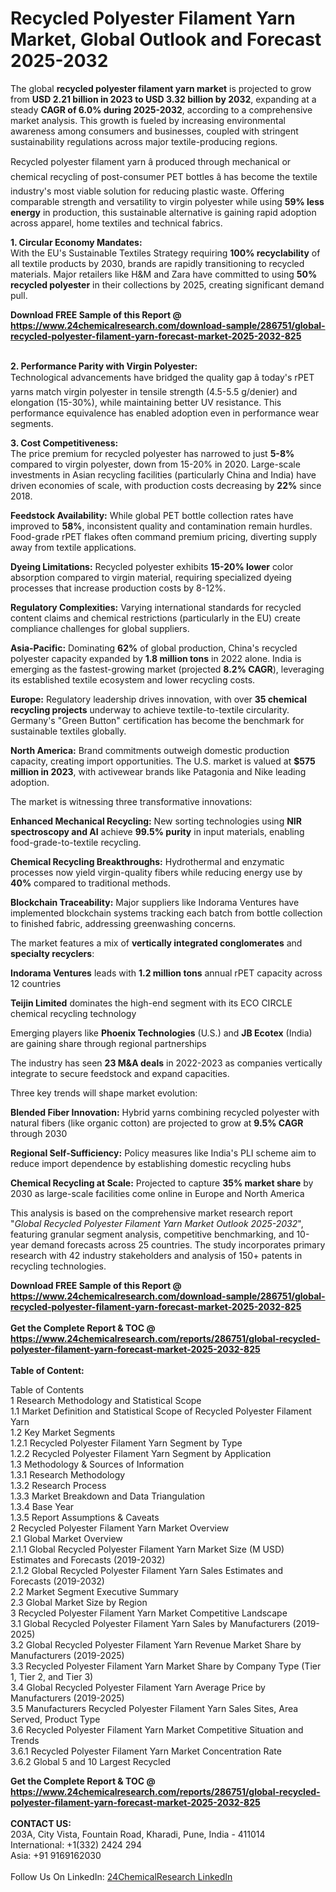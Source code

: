 <h1>Recycled Polyester Filament Yarn Market, Global Outlook and Forecast 2025-2032</h1><p>The global <strong>recycled polyester filament yarn market</strong> is projected to grow from <strong>USD 2.21 billion in 2023 to USD 3.32 billion by 2032</strong>, expanding at a steady <strong>CAGR of 6.0% during 2025-2032</strong>, according to a comprehensive market analysis. This growth is fueled by increasing environmental awareness among consumers and businesses, coupled with stringent sustainability regulations across major textile-producing regions.</p><p>Recycled polyester filament yarn â produced through mechanical or chemical recycling of post-consumer PET bottles â has become the textile industry's most viable solution for reducing plastic waste. Offering comparable strength and versatility to virgin polyester while using <strong>59% less energy</strong> in production, this sustainable alternative is gaining rapid adoption across apparel, home textiles and technical fabrics.</p><p><strong>1. Circular Economy Mandates:</strong><br>
With the EU's Sustainable Textiles Strategy requiring <strong>100% recyclability</strong> of all textile products by 2030, brands are rapidly transitioning to recycled materials. Major retailers like H&amp;M and Zara have committed to using <strong>50% recycled polyester</strong> in their collections by 2025, creating significant demand pull.</p><div><b>Download FREE Sample of this Report @ 
            <a href="https://www.24chemicalresearch.com/download-sample/286751/global-recycled-polyester-filament-yarn-forecast-market-2025-2032-825">
            https://www.24chemicalresearch.com/download-sample/286751/global-recycled-polyester-filament-yarn-forecast-market-2025-2032-825</a></b></div><br><p><strong>2. Performance Parity with Virgin Polyester:</strong><br>
Technological advancements have bridged the quality gap â today's rPET yarns match virgin polyester in tensile strength (4.5-5.5 g/denier) and elongation (15-30%), while maintaining better UV resistance. This performance equivalence has enabled adoption even in performance wear segments.</p><p><strong>3. Cost Competitiveness:</strong><br>
The price premium for recycled polyester has narrowed to just <strong>5-8%</strong> compared to virgin polyester, down from 15-20% in 2020. Large-scale investments in Asian recycling facilities (particularly China and India) have driven economies of scale, with production costs decreasing by <strong>22%</strong> since 2018.</p><p><strong>Feedstock Availability:</strong> While global PET bottle collection rates have improved to <strong>58%</strong>, inconsistent quality and contamination remain hurdles. Food-grade rPET flakes often command premium pricing, diverting supply away from textile applications.</p><p><strong>Dyeing Limitations:</strong> Recycled polyester exhibits <strong>15-20% lower</strong> color absorption compared to virgin material, requiring specialized dyeing processes that increase production costs by 8-12%.</p><p><strong>Regulatory Complexities:</strong> Varying international standards for recycled content claims and chemical restrictions (particularly in the EU) create compliance challenges for global suppliers.</p><p><strong>Asia-Pacific:</strong> Dominating <strong>62%</strong> of global production, China's recycled polyester capacity expanded by <strong>1.8 million tons</strong> in 2022 alone. India is emerging as the fastest-growing market (projected <strong>8.2% CAGR</strong>), leveraging its established textile ecosystem and lower recycling costs.</p><p><strong>Europe:</strong> Regulatory leadership drives innovation, with over <strong>35 chemical recycling projects</strong> underway to achieve textile-to-textile circularity. Germany's "Green Button" certification has become the benchmark for sustainable textiles globally.</p><p><strong>North America:</strong> Brand commitments outweigh domestic production capacity, creating import opportunities. The U.S. market is valued at <strong>$575 million in 2023</strong>, with activewear brands like Patagonia and Nike leading adoption.</p><p>The market is witnessing three transformative innovations:</p><p><strong>Enhanced Mechanical Recycling:</strong> New sorting technologies using <strong>NIR spectroscopy and AI</strong> achieve <strong>99.5% purity</strong> in input materials, enabling food-grade-to-textile recycling.</p><p><strong>Chemical Recycling Breakthroughs:</strong> Hydrothermal and enzymatic processes now yield virgin-quality fibers while reducing energy use by <strong>40%</strong> compared to traditional methods.</p><p><strong>Blockchain Traceability:</strong> Major suppliers like Indorama Ventures have implemented blockchain systems tracking each batch from bottle collection to finished fabric, addressing greenwashing concerns.</p><p>The market features a mix of <strong>vertically integrated conglomerates</strong> and <strong>specialty recyclers</strong>:</p><p><strong>Indorama Ventures</strong> leads with <strong>1.2 million tons</strong> annual rPET capacity across 12 countries</p><p><strong>Teijin Limited</strong> dominates the high-end segment with its ECO CIRCLE chemical recycling technology</p><p>Emerging players like <strong>Phoenix Technologies</strong> (U.S.) and <strong>JB Ecotex</strong> (India) are gaining share through regional partnerships</p><p>The industry has seen <strong>23 M&amp;A deals</strong> in 2022-2023 as companies vertically integrate to secure feedstock and expand capacities.</p><p>Three key trends will shape market evolution:</p><p><strong>Blended Fiber Innovation:</strong> Hybrid yarns combining recycled polyester with natural fibers (like organic cotton) are projected to grow at <strong>9.5% CAGR</strong> through 2030</p><p><strong>Regional Self-Sufficiency:</strong> Policy measures like India's PLI scheme aim to reduce import dependence by establishing domestic recycling hubs</p><p><strong>Chemical Recycling at Scale:</strong> Projected to capture <strong>35% market share</strong> by 2030 as large-scale facilities come online in Europe and North America</p><p>This analysis is based on the comprehensive market research report "<em>Global Recycled Polyester Filament Yarn Market Outlook 2025-2032</em>", featuring granular segment analysis, competitive benchmarking, and 10-year demand forecasts across 25 countries. The study incorporates primary research with 42 industry stakeholders and analysis of 150+ patents in recycling technologies.</p><div><b>Download FREE Sample of this Report @ 
            <a href="https://www.24chemicalresearch.com/download-sample/286751/global-recycled-polyester-filament-yarn-forecast-market-2025-2032-825">
            https://www.24chemicalresearch.com/download-sample/286751/global-recycled-polyester-filament-yarn-forecast-market-2025-2032-825</a></b></div><br><div><b>Get the Complete Report & TOC @ 
            <a href="https://www.24chemicalresearch.com/reports/286751/global-recycled-polyester-filament-yarn-forecast-market-2025-2032-825">
            https://www.24chemicalresearch.com/reports/286751/global-recycled-polyester-filament-yarn-forecast-market-2025-2032-825</a></b></div><br>
            <b>Table of Content:</b><p>Table of Contents<br />
1 Research Methodology and Statistical Scope<br />
1.1 Market Definition and Statistical Scope of Recycled Polyester Filament Yarn<br />
1.2 Key Market Segments<br />
1.2.1 Recycled Polyester Filament Yarn Segment by Type<br />
1.2.2 Recycled Polyester Filament Yarn Segment by Application<br />
1.3 Methodology & Sources of Information<br />
1.3.1 Research Methodology<br />
1.3.2 Research Process<br />
1.3.3 Market Breakdown and Data Triangulation<br />
1.3.4 Base Year<br />
1.3.5 Report Assumptions & Caveats<br />
2 Recycled Polyester Filament Yarn Market Overview<br />
2.1 Global Market Overview<br />
2.1.1 Global Recycled Polyester Filament Yarn Market Size (M USD) Estimates and Forecasts (2019-2032)<br />
2.1.2 Global Recycled Polyester Filament Yarn Sales Estimates and Forecasts (2019-2032)<br />
2.2 Market Segment Executive Summary<br />
2.3 Global Market Size by Region<br />
3 Recycled Polyester Filament Yarn Market Competitive Landscape<br />
3.1 Global Recycled Polyester Filament Yarn Sales by Manufacturers (2019-2025)<br />
3.2 Global Recycled Polyester Filament Yarn Revenue Market Share by Manufacturers (2019-2025)<br />
3.3 Recycled Polyester Filament Yarn Market Share by Company Type (Tier 1, Tier 2, and Tier 3)<br />
3.4 Global Recycled Polyester Filament Yarn Average Price by Manufacturers (2019-2025)<br />
3.5 Manufacturers Recycled Polyester Filament Yarn Sales Sites, Area Served, Product Type<br />
3.6 Recycled Polyester Filament Yarn Market Competitive Situation and Trends<br />
3.6.1 Recycled Polyester Filament Yarn Market Concentration Rate<br />
3.6.2 Global 5 and 10 Largest Recycled </p><div><b>Get the Complete Report & TOC @ 
            <a href="https://www.24chemicalresearch.com/reports/286751/global-recycled-polyester-filament-yarn-forecast-market-2025-2032-825">
            https://www.24chemicalresearch.com/reports/286751/global-recycled-polyester-filament-yarn-forecast-market-2025-2032-825</a></b></div><br><b>CONTACT US:</b><br>
            203A, City Vista, Fountain Road, Kharadi, Pune, India - 411014<br>
            International: +1(332) 2424 294<br>
            Asia: +91 9169162030 <br><br>
            Follow Us On LinkedIn: <a href="https://www.linkedin.com/company/24chemicalresearch/">24ChemicalResearch LinkedIn</a>